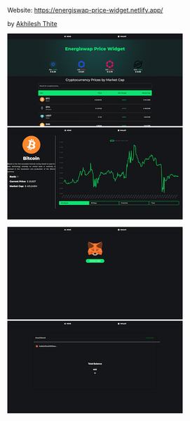Website: https://energiswap-price-widget.netlify.app/

by [Akhilesh Thite](https://www.linkedin.com/in/akhileshthite/)

![homepage](/src/assets/homepage.png) ![coin-info](/src/assets/coin-info.png) 

![walletpage](/src/assets/walletpage.png) ![wallet-info](/src/assets/wallet-info.png)